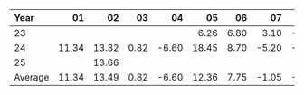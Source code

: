 | Year    |               01   |               02   |               03   |               04   |               05   |               06   |               07   |               08   |               09   |               10   |               11   |               12   |     Average       |     Yearly       |
|:--------|-------------------:|-------------------:|-------------------:|-------------------:|-------------------:|-------------------:|-------------------:|-------------------:|-------------------:|-------------------:|-------------------:|-------------------:|------------------:|-----------------:|
| 23      |                    |                    |                    |                    |               6.26 |               6.80 |               3.10 |              -0.30 |              -6.15 |              -3.95 |              18.56 |               5.30 |              3.70 |            29.62 |
| 24      |              11.34 |              13.32 |               0.82 |              -6.60 |              18.45 |               8.70 |              -5.20 |              -5.72 |               6.15 |               3.80 |               3.30 |              -5.05 |              3.61 |            43.31 |
| 25      |                    |              13.66 |                    |                    |                    |                    |                    |                    |                    |                    |                    |                    |             13.66 |            13.66 |
| Average |              11.34 |              13.49 |               0.82 |              -6.60 |              12.36 |               7.75 |              -1.05 |              -3.01 |               0.00 |              -0.08 |              10.93 |               0.12 |              6.99 |            83.89 |